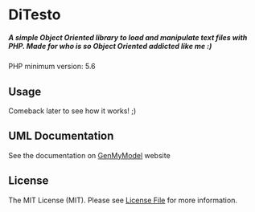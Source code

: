 # DiTesto
##### A simple Object Oriented library to load and manipulate text files with PHP. Made for who is so Object Oriented addicted like me :)
PHP minimum version: 5.6

## Usage
Comeback later to see how it works! ;)

## UML Documentation
 See the documentation on [GenMyModel](https://repository.genmymodel.com/victormech/LazyEight-File-Loader "UML") website

## License
  
The MIT License (MIT). Please see [License File](https://github.com/victormech/basic-types/blob/master/LICENSE) for more information.
